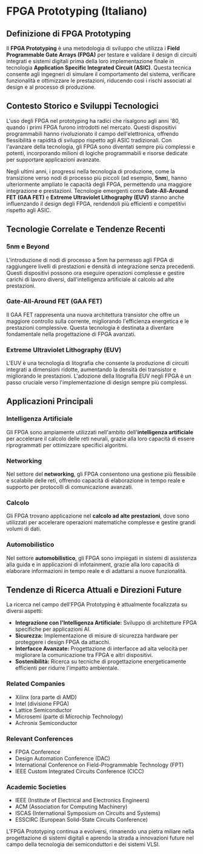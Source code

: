 # FPGA Prototyping (Italiano)

## Definizione di FPGA Prototyping

Il **FPGA Prototyping** è una metodologia di sviluppo che utilizza i **Field Programmable Gate Arrays (FPGA)** per testare e validare il design di circuiti integrati e sistemi digitali prima della loro implementazione finale in tecnologia **Application Specific Integrated Circuit (ASIC)**. Questa tecnica consente agli ingegneri di simulare il comportamento del sistema, verificare funzionalità e ottimizzare le prestazioni, riducendo così i rischi associati al design e al processo di produzione.

## Contesto Storico e Sviluppi Tecnologici

L'uso degli FPGA nel prototyping ha radici che risalgono agli anni '80, quando i primi FPGA furono introdotti nel mercato. Questi dispositivi programmabili hanno rivoluzionato il campo dell'elettronica, offrendo flessibilità e rapidità di sviluppo rispetto agli ASIC tradizionali. Con l'avanzare della tecnologia, gli FPGA sono diventati sempre più complessi e potenti, incorporando milioni di logiche programmabili e risorse dedicate per supportare applicazioni avanzate.

Negli ultimi anni, i progressi nella tecnologia di produzione, come la transizione verso nodi di processo più piccoli (ad esempio, **5nm**), hanno ulteriormente ampliato le capacità degli FPGA, permettendo una maggiore integrazione e prestazioni. Tecnologie emergenti come **Gate-All-Around FET (GAA FET)** e **Extreme Ultraviolet Lithography (EUV)** stanno anche influenzando il design degli FPGA, rendendoli più efficienti e competitivi rispetto agli ASIC.

## Tecnologie Correlate e Tendenze Recenti

### 5nm e Beyond

L'introduzione di nodi di processo a 5nm ha permesso agli FPGA di raggiungere livelli di prestazioni e densità di integrazione senza precedenti. Questi dispositivi possono ora eseguire operazioni complesse e gestire carichi di lavoro diversi, dall'intelligenza artificiale al calcolo ad alte prestazioni.

### Gate-All-Around FET (GAA FET)

Il GAA FET rappresenta una nuova architettura transistor che offre un maggiore controllo sulla corrente, migliorando l'efficienza energetica e le prestazioni complessive. Questa tecnologia è destinata a diventare fondamentale nella progettazione di FPGA avanzati.

### Extreme Ultraviolet Lithography (EUV)

L'EUV è una tecnologia di litografia che consente la produzione di circuiti integrati a dimensioni ridotte, aumentando la densità dei transistor e migliorando le prestazioni. L'adozione della litografia EUV negli FPGA è un passo cruciale verso l'implementazione di design sempre più complessi.

## Applicazioni Principali

### Intelligenza Artificiale

Gli FPGA sono ampiamente utilizzati nell'ambito dell'**intelligenza artificiale** per accelerare il calcolo delle reti neurali, grazie alla loro capacità di essere riprogrammati per ottimizzare specifici algoritmi.

### Networking

Nel settore del **networking**, gli FPGA consentono una gestione più flessibile e scalabile delle reti, offrendo capacità di elaborazione in tempo reale e supporto per protocolli di comunicazione avanzati.

### Calcolo

Gli FPGA trovano applicazione nel **calcolo ad alte prestazioni**, dove sono utilizzati per accelerare operazioni matematiche complesse e gestire grandi volumi di dati.

### Automobilistico

Nel settore **automobilistico**, gli FPGA sono impiegati in sistemi di assistenza alla guida e in applicazioni di infotainment, grazie alla loro capacità di elaborare informazioni in tempo reale e di adattarsi a nuove funzionalità.

## Tendenze di Ricerca Attuali e Direzioni Future

La ricerca nel campo dell'FPGA Prototyping è attualmente focalizzata su diversi aspetti:

- **Integrazione con l'Intelligenza Artificiale:** Sviluppo di architetture FPGA specifiche per applicazioni AI.
- **Sicurezza:** Implementazione di misure di sicurezza hardware per proteggere i design FPGA da attacchi.
- **Interfacce Avanzate:** Progettazione di interfacce ad alta velocità per migliorare la comunicazione tra FPGA e altri dispositivi.
- **Sostenibilità:** Ricerca su tecniche di progettazione energeticamente efficienti per ridurre l'impatto ambientale.

### Related Companies

- Xilinx (ora parte di AMD)
- Intel (divisione FPGA)
- Lattice Semiconductor
- Microsemi (parte di Microchip Technology)
- Achronix Semiconductor

### Relevant Conferences

- FPGA Conference
- Design Automation Conference (DAC)
- International Conference on Field-Programmable Technology (FPT)
- IEEE Custom Integrated Circuits Conference (CICC)

### Academic Societies

- IEEE (Institute of Electrical and Electronics Engineers)
- ACM (Association for Computing Machinery)
- ISCAS (International Symposium on Circuits and Systems)
- ESSCIRC (European Solid-State Circuits Conference)

L'FPGA Prototyping continua a evolversi, rimanendo una pietra miliare nella progettazione di sistemi digitali e aprendo la strada a innovazioni future nel campo della tecnologia dei semiconduttori e dei sistemi VLSI.